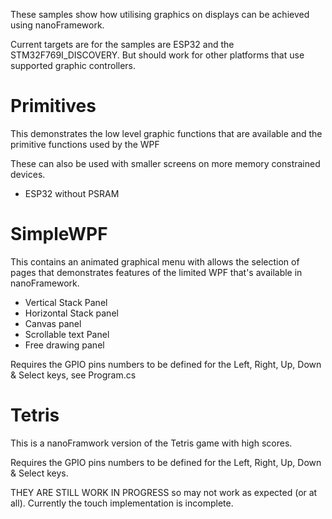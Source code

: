 These samples show how utilising graphics on displays can be achieved using nanoFramework.

Current targets are for the samples are ESP32 and the STM32F769I_DISCOVERY. But should work for other platforms that use supported graphic controllers.

# Primitives

This demonstrates the low level graphic functions that are available and the primitive functions used by the WPF

These can also be used with smaller screens on more memory constrained devices.

- ESP32 without PSRAM

# SimpleWPF

This contains an animated graphical menu with allows the selection of pages that demonstrates features of the limited WPF that's available in nanoFramework.

- Vertical Stack Panel
- Horizontal Stack panel
- Canvas panel
- Scrollable text Panel
- Free drawing panel

Requires the GPIO pins numbers to be defined for the Left, Right, Up, Down & Select keys, see Program.cs

# Tetris

This is a nanoFramwork version of the Tetris game with high scores.

Requires the GPIO pins numbers to be defined for the Left, Right, Up, Down & Select keys.



THEY ARE STILL WORK IN PROGRESS so may not work as expected (or at all).
Currently the touch implementation is incomplete.

